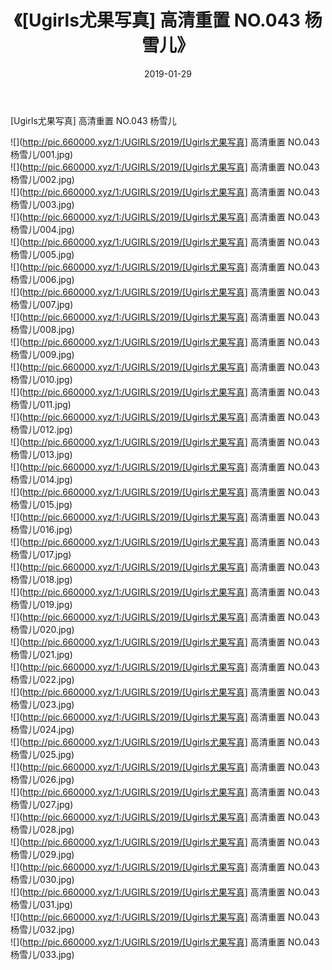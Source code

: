 ﻿---
layout: post
title:  《[Ugirls尤果写真] 高清重置 NO.043 杨雪儿》
date:   2019-01-29
img: http://pic.660000.xyz/1:/UGIRLS/2019/[Ugirls尤果写真] 高清重置 NO.043 杨雪儿/000.jpg
categories: [美女, 清纯, 唯美]
---

[Ugirls尤果写真] 高清重置 NO.043 杨雪儿

 ![](http://pic.660000.xyz/1:/UGIRLS/2019/[Ugirls尤果写真] 高清重置 NO.043 杨雪儿/001.jpg) <br>![](http://pic.660000.xyz/1:/UGIRLS/2019/[Ugirls尤果写真] 高清重置 NO.043 杨雪儿/002.jpg) <br>![](http://pic.660000.xyz/1:/UGIRLS/2019/[Ugirls尤果写真] 高清重置 NO.043 杨雪儿/003.jpg) <br>![](http://pic.660000.xyz/1:/UGIRLS/2019/[Ugirls尤果写真] 高清重置 NO.043 杨雪儿/004.jpg) <br>![](http://pic.660000.xyz/1:/UGIRLS/2019/[Ugirls尤果写真] 高清重置 NO.043 杨雪儿/005.jpg) <br>![](http://pic.660000.xyz/1:/UGIRLS/2019/[Ugirls尤果写真] 高清重置 NO.043 杨雪儿/006.jpg) <br>![](http://pic.660000.xyz/1:/UGIRLS/2019/[Ugirls尤果写真] 高清重置 NO.043 杨雪儿/007.jpg) <br>![](http://pic.660000.xyz/1:/UGIRLS/2019/[Ugirls尤果写真] 高清重置 NO.043 杨雪儿/008.jpg) <br>![](http://pic.660000.xyz/1:/UGIRLS/2019/[Ugirls尤果写真] 高清重置 NO.043 杨雪儿/009.jpg) <br>![](http://pic.660000.xyz/1:/UGIRLS/2019/[Ugirls尤果写真] 高清重置 NO.043 杨雪儿/010.jpg) <br>![](http://pic.660000.xyz/1:/UGIRLS/2019/[Ugirls尤果写真] 高清重置 NO.043 杨雪儿/011.jpg) <br>![](http://pic.660000.xyz/1:/UGIRLS/2019/[Ugirls尤果写真] 高清重置 NO.043 杨雪儿/012.jpg) <br>![](http://pic.660000.xyz/1:/UGIRLS/2019/[Ugirls尤果写真] 高清重置 NO.043 杨雪儿/013.jpg) <br>![](http://pic.660000.xyz/1:/UGIRLS/2019/[Ugirls尤果写真] 高清重置 NO.043 杨雪儿/014.jpg) <br>![](http://pic.660000.xyz/1:/UGIRLS/2019/[Ugirls尤果写真] 高清重置 NO.043 杨雪儿/015.jpg) <br>![](http://pic.660000.xyz/1:/UGIRLS/2019/[Ugirls尤果写真] 高清重置 NO.043 杨雪儿/016.jpg) <br>![](http://pic.660000.xyz/1:/UGIRLS/2019/[Ugirls尤果写真] 高清重置 NO.043 杨雪儿/017.jpg) <br>![](http://pic.660000.xyz/1:/UGIRLS/2019/[Ugirls尤果写真] 高清重置 NO.043 杨雪儿/018.jpg) <br>![](http://pic.660000.xyz/1:/UGIRLS/2019/[Ugirls尤果写真] 高清重置 NO.043 杨雪儿/019.jpg) <br>![](http://pic.660000.xyz/1:/UGIRLS/2019/[Ugirls尤果写真] 高清重置 NO.043 杨雪儿/020.jpg) <br>![](http://pic.660000.xyz/1:/UGIRLS/2019/[Ugirls尤果写真] 高清重置 NO.043 杨雪儿/021.jpg) <br>![](http://pic.660000.xyz/1:/UGIRLS/2019/[Ugirls尤果写真] 高清重置 NO.043 杨雪儿/022.jpg) <br>![](http://pic.660000.xyz/1:/UGIRLS/2019/[Ugirls尤果写真] 高清重置 NO.043 杨雪儿/023.jpg) <br>![](http://pic.660000.xyz/1:/UGIRLS/2019/[Ugirls尤果写真] 高清重置 NO.043 杨雪儿/024.jpg) <br>![](http://pic.660000.xyz/1:/UGIRLS/2019/[Ugirls尤果写真] 高清重置 NO.043 杨雪儿/025.jpg) <br>![](http://pic.660000.xyz/1:/UGIRLS/2019/[Ugirls尤果写真] 高清重置 NO.043 杨雪儿/026.jpg) <br>![](http://pic.660000.xyz/1:/UGIRLS/2019/[Ugirls尤果写真] 高清重置 NO.043 杨雪儿/027.jpg) <br>![](http://pic.660000.xyz/1:/UGIRLS/2019/[Ugirls尤果写真] 高清重置 NO.043 杨雪儿/028.jpg) <br>![](http://pic.660000.xyz/1:/UGIRLS/2019/[Ugirls尤果写真] 高清重置 NO.043 杨雪儿/029.jpg) <br>![](http://pic.660000.xyz/1:/UGIRLS/2019/[Ugirls尤果写真] 高清重置 NO.043 杨雪儿/030.jpg) <br>![](http://pic.660000.xyz/1:/UGIRLS/2019/[Ugirls尤果写真] 高清重置 NO.043 杨雪儿/031.jpg) <br>![](http://pic.660000.xyz/1:/UGIRLS/2019/[Ugirls尤果写真] 高清重置 NO.043 杨雪儿/032.jpg) <br>![](http://pic.660000.xyz/1:/UGIRLS/2019/[Ugirls尤果写真] 高清重置 NO.043 杨雪儿/033.jpg) <br>